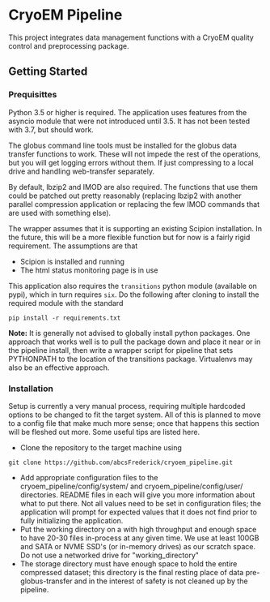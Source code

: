 # CryoEM Pipeline

This project integrates data management functions with a CryoEM quality control and preprocessing package.

## Getting Started

### Prequisittes

Python 3.5 or higher is required. The application uses features from the asyncio module that were not introduced until 3.5. It has not been tested with 3.7, but should work.

The globus command line tools must be installed for the globus data transfer functions to work. These will not impede the rest of the operations, but you will get logging errors without them. If just compressing to a local drive and handling web-transfer separately.

By default, lbzip2 and IMOD are also required. The functions that use them could be patched out pretty reasonably (replacing lbzip2 with another parallel compression application or replacing the few IMOD commands that are used with something else).

The wrapper assumes that it is supporting an existing Scipion installation.  In the future, this will be a more flexible function but for now is a fairly rigid requirement. The assumptions are that

- Scipion is installed and running
- The html status monitoring page is in use

This application also requires the ```transitions``` python module (available on pypi), which in turn requires ```six```. Do the following after cloning to install the required module with the standard
```shell
pip install -r requirements.txt
```
**Note:** It is generally not advised to globally install python packages. One approach that works well is to pull the package down and place it near or in the pipeline install, then write a wrapper script for pipeline that sets PYTHONPATH to the location of the transitions package. Virtualenvs may also be an effective approach.

### Installation

Setup is currently a very manual process, requiring multiple hardcoded options to be changed to fit the target system. All of this is planned to move to a config file that make much more sense; once that happens this section will be fleshed out more.  Some useful tips are listed here.

- Clone the repository to the target machine using
```shell
git clone https://github.com/abcsFrederick/cryoem_pipeline.git
```
- Add appropriate configuration files to the cryoem_pipeline/config/system/ and cryoem_pipeline/config/user/ directories. README files in each will give you more information about what to put there.  Not all values need to be set in configuration files; the application will prompt for expected values that it does not find prior to fully initializing the application.
- Put the working directory on a with high throughput and enough space to have 20-30 files in-process at any given time. We use at least 100GB and SATA or NVME SSD's (or in-memory drives) as our scratch space. Do not use a networked drive for "working_directory"
- The storage directory must have enough space to hold the entire compressed dataset; this directory is the final resting place of data pre-globus-transfer and in the interest of safety is not cleaned up by the pipeline.